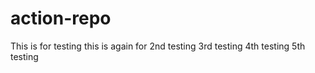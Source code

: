 # action-repo


This is for testing
this is again for 2nd testing
3rd testing
4th testing
5th testing
